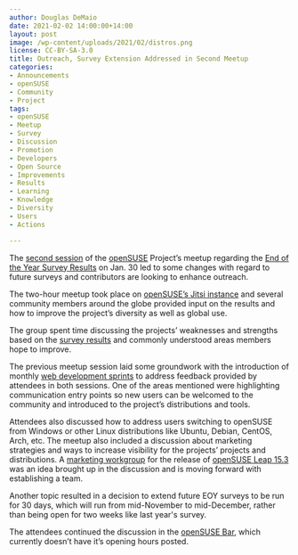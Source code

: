 ```yaml
---
author: Douglas DeMaio
date: 2021-02-02 14:00:00+14:00
layout: post
image: /wp-content/uploads/2021/02/distros.png
license: CC-BY-SA-3.0
title: Outreach, Survey Extension Addressed in Second Meetup 
categories:
- Announcements
- openSUSE
- Community
- Project
tags:
- openSUSE
- Meetup
- Survey
- Discussion
- Promotion
- Developers
- Open Source
- Improvements
- Results
- Learning
- Knowledge
- Diversity
- Users
- Actions

---
```


The [second session](https://youtu.be/53avVnrNrWo) of the [openSUSE](https://www.opensuse.org/) Project’s meetup regarding the [End of the Year Survey Results](https://en.opensuse.org/End-of-year-surveys/2020/Data) on Jan. 30 led to some changes with regard to future surveys and contributors are looking to enhance outreach. 

The two-hour meetup took place on [openSUSE’s Jitsi instance](https://meet.opensuse.org/) and several community members around the globe provided input on the results and how to improve the project’s diversity as well as global use. 

The group spent time discussing the projects’ weaknesses and strengths based on the [survey results](https://en.opensuse.org/End-of-year-surveys/2020/Data) and commonly understood areas members hope to improve. 

The previous meetup session laid some groundwork with the introduction of monthly [web development sprints](https://news.opensuse.org/2021/01/28/web-development-sprints-to-start-next-week/) to address feedback provided by attendees in both sessions. One of the areas mentioned were highlighting communication entry points so new users can be welcomed to the community and introduced to the project’s distributions and tools. 

Attendees also discussed how to address users switching to openSUSE from Windows or other Linux distributions like Ubuntu, Debian, CentOS, Arch, etc. The meetup also included a discussion about marketing strategies and ways to increase visibility for the projects’ projects and distributions. A [marketing workgroup](https://lists.opensuse.org/archives/list/marketing@lists.opensuse.org/thread/FNXZ5WPUENPLUMC527MHWWHN3RCSUJ6W/) for the release of [openSUSE Leap 15.3](https://en.opensuse.org/Portal:15.3) was an idea brought up in the discussion and is moving forward with establishing a team.

Another topic resulted in a decision to extend future EOY surveys to be run for 30 days, which will run from mid-November to mid-December, rather than being open for two weeks like last year's survey. 

The attendees continued the discussion in the [openSUSE Bar](https://meet.opensuse.org/bar), which currently doesn’t have it’s opening hours posted.
